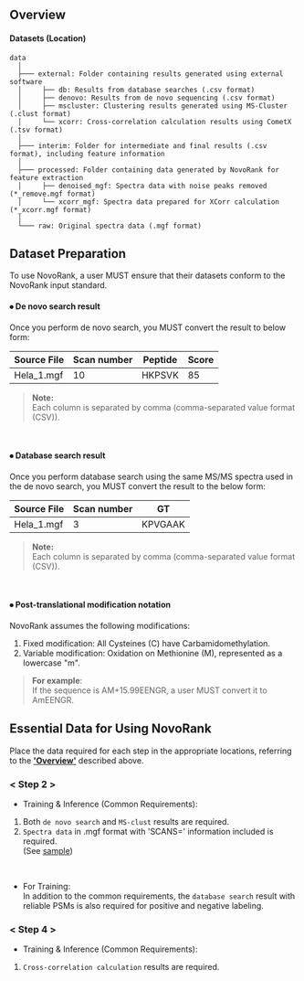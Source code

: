 ## Overview
#### Datasets (Location)
``` Unicode
data
  │ 
  ├─── external: Folder containing results generated using external software
  │     ├── db: Results from database searches (.csv format)
  │     ├── denovo: Results from de novo sequencing (.csv format)
  │     ├── mscluster: Clustering results generated using MS-Cluster (.clust format)
  │     └── xcorr: Cross-correlation calculation results using CometX (.tsv format)
  │
  ├─── interim: Folder for intermediate and final results (.csv format), including feature information
  │
  ├─── processed: Folder containing data generated by NovoRank for feature extraction
  │     ├── denoised_mgf: Spectra data with noise peaks removed (*_remove.mgf format)
  │     └── xcorr_mgf: Spectra data prepared for XCorr calculation (*_xcorr.mgf format)
  │
  └─── raw: Original spectra data (.mgf format)
```

## Dataset Preparation
To use NovoRank, a user MUST ensure that their datasets conform to the NovoRank input standard.  

#### ⦁ De novo search result  

Once you perform de novo search, you MUST convert the result to below form:  

Source File|Scan number|Peptide|Score
---|---|---|---|
Hela_1.mgf|10|HKPSVK|85|

> **Note:**  
> Each column is separated by comma (comma-separated value format (CSV)).  
<br>

#### ⦁ Database search result  

Once you perform database search using the same MS/MS spectra used in the de novo search, you MUST convert the result to the below form:  

Source File|Scan number|GT
---|---|---|
Hela_1.mgf|3|KPVGAAK| 

> **Note:**  
> Each column is separated by comma (comma-separated value format (CSV)).  
<br>

#### ⦁ Post-translational modification notation  

NovoRank assumes the following modifications:  
1. Fixed modification: All Cysteines (C) have Carbamidomethylation.
2. Variable modification: Oxidation on Methionine (M), represented as a lowercase "m".

> **For example**:  
> If the sequence is AM+15.99EENGR, a user MUST convert it to AmEENGR.  

## Essential Data for Using NovoRank
Place the data required for each step in the appropriate locations, referring to the [**'Overview'**](https://github.com/jangho721/NovoRank/tree/main/data#overview) described above.

### < Step 2 >
- Training & Inference (Common Requirements):
  
1. Both `de novo search` and `MS-clust` results are required.  
2. `Spectra data` in .mgf format with 'SCANS=' information included is required.  
   (See [sample](https://github.com/jangho721/NovoRank/blob/main/data/raw/qExHF01_06119_sample.mgf))  
<br>

- For Training:  
In addition to the common requirements, the `database search` result with reliable PSMs is also required for positive and negative labeling.  

### < Step 4 >
- Training & Inference (Common Requirements):
  
1. `Cross-correlation calculation` results are required.
